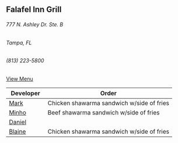 ## Falafel Inn Grill
###### 777 N. Ashley Dr. Ste. B
###### Tampa, FL
###### (813) 223-5800

[View Menu](https://www.falafelinngrill.com/our-menu/)

Developer     | Order
--------------|---------------------
[Mark](http://github.com/mark-smithtb)              | Chicken shawarma sandwich w/side of fries
[Minho](https://github.com/minhochoi)               | Beef shawarma sandwich w/side of fries
[Daniel](https://github.com/dtartaglia)             | 
[Blaine](https://github.com/blainelawson)           | Chicken shawarma sandwich w/side of fries
